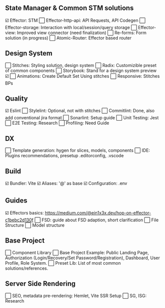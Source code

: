 ## State Manager & Common STM solutions
☑️ Effector: STM 
⬜ Effector-http-api: API Requests, API Codegen
⬜ Effector-storage: Interaction with local/session/query storage
⬜ Effector-view: Improved view connector (need finalization)
⬜ Re-forms: Form solution (in progress)
⬜ Atomic-Router: Effector based router

## Design System
⬜ Stitches: Styling solution, design system
⬜ Radix: Customizible preset of common components
⬜ Storybook: Stand for a design system preview ☑️
⬜ Animations: Create Default Set Using stitches
⬜ Responsive: Stitches BPs

## Quality

☑️ Eslint 
⬜ Stylelint: Optional, not with stitches
⬜ Commitlint: Done, also add conventional jira format
⬜ Sonarlint: Setup guide 
⬜ Unit Testing: Jest
⬜ E2E Testing: Research
⬜ Profiling: Need Guide

## DX
⬜ Template generation: hygen for slices, models, components
⬜ IDE: Plugins recommendations, presetup .editorconfig, .vscode

## Build

☑️ Bundler: Vite 
☑️ Aliases: '@' as base 
☑️ Configuration: .env 

## Guides
☑️ Effectors basics: https://medium.com/@ein1x3x.dev/hop-on-effector-c1bebc2d130f 
⬜ FSD: guide about FSD adaption, short clarification
⬜ File Structure
⬜ Model structure

## Base Project
⬜ Component Library
⬜ Base Project Example: Public Landing Page, Authorization (Login/Recovery/Set Password/Registration), Dashboard, User Profile, Role System.
⬜ Preset Lib: List of most common solutions/references.


## Server Side Rendering
⬜ SEO, metadata pre-rendering: Hemlet, Vite SSR Setup
⬜ SG, ISG: Research
